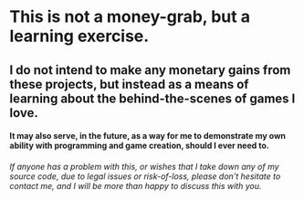 # This is not a money-grab, but a learning exercise. 
## I do not intend to make any monetary gains from these projects, but instead as a means of learning about the behind-the-scenes of games I love. 

#### It may also serve, in the future, as a way for me to demonstrate my own ability with programming and game creation, should I ever need to. 

###### If anyone has a problem with this, or wishes that I take down any of my source code, due to legal issues or risk-of-loss, please don't hesitate to contact me, and I will be more than happy to discuss this with you. 
